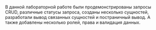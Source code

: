 В данной лабораторной работе были продемонстрированы запросы CRUD, различные статусы запроса, созданы несколько сущностей, разработали вывод связанных сущностей и постраничный вывод. А также добавлены несколько ролей, права и валидация данных.
